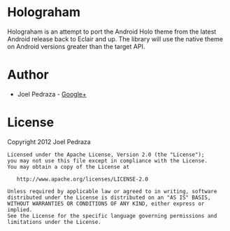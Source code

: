 Holograham
==========

Holograham is an attempt to port the Android Holo theme from the latest 
Android release back to Eclair and up. The library will use the native 
theme on Android versions greater than the target API.

Author
======

 * Joel Pedraza - [Google+](http://plus.google.com/111289811888358912498/)

License
=======

Copyright 2012 Joel Pedraza

    Licensed under the Apache License, Version 2.0 (the "License");
    you may not use this file except in compliance with the License.
    You may obtain a copy of the License at

       http://www.apache.org/licenses/LICENSE-2.0

    Unless required by applicable law or agreed to in writing, software
    distributed under the License is distributed on an "AS IS" BASIS,
    WITHOUT WARRANTIES OR CONDITIONS OF ANY KIND, either express or implied.
    See the License for the specific language governing permissions and
    limitations under the License.
